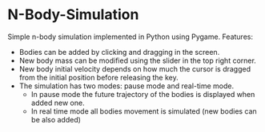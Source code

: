 # N-Body-Simulation
Simple n-body simulation implemented in Python using Pygame. 
Features:

- Bodies can be added by clicking and dragging in the screen.
- New body mass can be modified using the slider in the top right corner.
- New body initial velocity depends on how much the cursor is dragged from the initial position before releasing the key.
- The simulation has two modes: pause mode and real-time mode.
  * In pause mode the future trajectory of the bodies is displayed when added new one.
  * In real time mode all bodies movement is simulated (new bodies can be also added)

